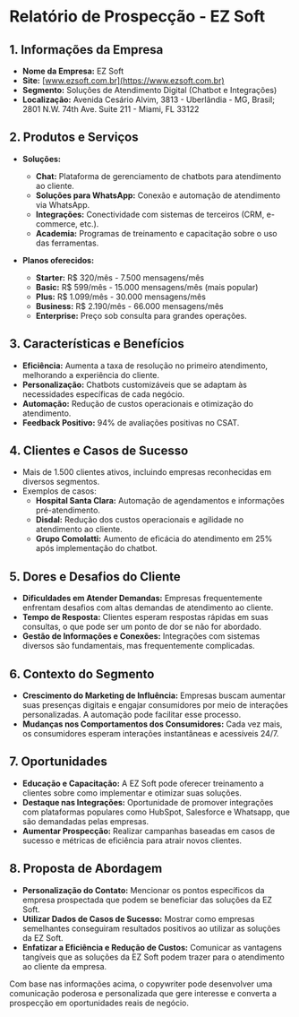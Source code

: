 # Relatório de Prospecção - EZ Soft

## 1. Informações da Empresa
- **Nome da Empresa:** EZ Soft
- **Site:** [www.ezsoft.com.br](https://www.ezsoft.com.br)
- **Segmento:** Soluções de Atendimento Digital (Chatbot e Integrações)
- **Localização:** Avenida Cesário Alvim, 3813 - Uberlândia - MG, Brasil; 2801 N.W. 74th Ave. Suite 211 - Miami, FL 33122

## 2. Produtos e Serviços
- **Soluções:** 
  - **Chat:** Plataforma de gerenciamento de chatbots para atendimento ao cliente.
  - **Soluções para WhatsApp:** Conexão e automação de atendimento via WhatsApp.
  - **Integrações:** Conectividade com sistemas de terceiros (CRM, e-commerce, etc.).
  - **Academia:** Programas de treinamento e capacitação sobre o uso das ferramentas.
  
- **Planos oferecidos:**
  - **Starter:** R$ 320/mês - 7.500 mensagens/mês
  - **Basic:** R$ 599/mês - 15.000 mensagens/mês (mais popular)
  - **Plus:** R$ 1.099/mês - 30.000 mensagens/mês
  - **Business:** R$ 2.190/mês - 66.000 mensagens/mês
  - **Enterprise:** Preço sob consulta para grandes operações.

## 3. Características e Benefícios
- **Eficiência:** Aumenta a taxa de resolução no primeiro atendimento, melhorando a experiência do cliente.
- **Personalização:** Chatbots customizáveis que se adaptam às necessidades específicas de cada negócio.
- **Automação:** Redução de custos operacionais e otimização do atendimento.
- **Feedback Positivo:** 94% de avaliações positivas no CSAT.

## 4. Clientes e Casos de Sucesso
- Mais de 1.500 clientes ativos, incluindo empresas reconhecidas em diversos segmentos.
- Exemplos de casos:
  - **Hospital Santa Clara:** Automação de agendamentos e informações pré-atendimento.
  - **Disdal:** Redução dos custos operacionais e agilidade no atendimento ao cliente.
  - **Grupo Comolatti:** Aumento de eficácia do atendimento em 25% após implementação do chatbot.

## 5. Dores e Desafios do Cliente
- **Dificuldades em Atender Demandas:** Empresas frequentemente enfrentam desafios com altas demandas de atendimento ao cliente.
- **Tempo de Resposta:** Clientes esperam respostas rápidas em suas consultas, o que pode ser um ponto de dor se não for abordado.
- **Gestão de Informações e Conexões:** Integrações com sistemas diversos são fundamentais, mas frequentemente complicadas.

## 6. Contexto do Segmento
- **Crescimento do Marketing de Influência:** Empresas buscam aumentar suas presenças digitais e engajar consumidores por meio de interações personalizadas. A automação pode facilitar esse processo.
- **Mudanças nos Comportamentos dos Consumidores:** Cada vez mais, os consumidores esperam interações instantâneas e acessíveis 24/7.

## 7. Oportunidades
- **Educação e Capacitação:** A EZ Soft pode oferecer treinamento a clientes sobre como implementar e otimizar suas soluções.
- **Destaque nas Integrações:** Oportunidade de promover integrações com plataformas populares como HubSpot, Salesforce e Whatsapp, que são demandadas pelas empresas.
- **Aumentar Prospecção:** Realizar campanhas baseadas em casos de sucesso e métricas de eficiência para atrair novos clientes.

## 8. Proposta de Abordagem
- **Personalização do Contato:** Mencionar os pontos específicos da empresa prospectada que podem se beneficiar das soluções da EZ Soft.
- **Utilizar Dados de Casos de Sucesso:** Mostrar como empresas semelhantes conseguiram resultados positivos ao utilizar as soluções da EZ Soft.
- **Enfatizar a Eficiência e Redução de Custos:** Comunicar as vantagens tangíveis que as soluções da EZ Soft podem trazer para o atendimento ao cliente da empresa.

Com base nas informações acima, o copywriter pode desenvolver uma comunicação poderosa e personalizada que gere interesse e converta a prospecção em oportunidades reais de negócio.